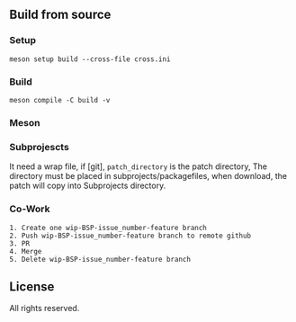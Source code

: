 ## Build from source


### Setup

```shell
meson setup build --cross-file cross.ini
```
### Build

```shell
meson compile -C build -v
```

### Meson

### Subprojescts
It need a wrap file, if [git], `patch_directory` is the patch directory,  The directory
must be placed in subprojects/packagefiles, when download, the patch will copy into
Subprojects directory.


### Co-Work

```shell
1. Create one wip-BSP-issue_number-feature branch
2. Push wip-BSP-issue_number-feature branch to remote github
3. PR
4. Merge
5. Delete wip-BSP-issue_number-feature branch
```

## License

All rights reserved.

